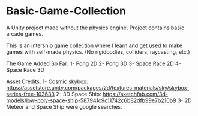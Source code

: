 # Basic-Game-Collection
A Unity project made without the physics engine. Project contains basic arcade games.

This is an intership game collection where I learn and get used to make games with self-made physics. (No rigidbodies, colliders, raycasting, etc.)

The Game Added So Far:
1- Pong 2D
2- Pong 3D
3- Space Race 2D
4- Space Race 3D

Asset Credits:
1- Cosmic skybox: https://assetstore.unity.com/packages/2d/textures-materials/sky/skybox-series-free-103633
2- 3D Space Ship: https://sketchfab.com/3d-models/low-poly-space-ship-587941c9c11742c6b82dfb99e7b210b9
3- 2D Meteor and Space Ship were google searches.
